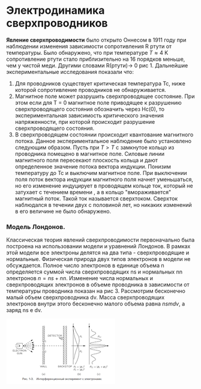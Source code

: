 # Электродинамика сверхпроводников
**Явление сверхпроводимости** было открыто Оннесом в 1911 году при наблюдении изменения зависимости сопротивления R ртути от температуры. Было обнаружено, что при температуре $T ≈ 4$ K сопротивление ртути стало приблизительно на 16 порядков меньше, чем у чистой меди. Другими словами R(ртути)→ 0 рис 1. Дальнейшие экспериментальные исследования показали что:
1) Для проводников существует критическая температура Tc, ниже которой сопротивление проводников не обнаруживается. 
2) Магнитное поле может разрушить сверхпроводящее состояние. При этом если для T = 0 магнитное поле приводящее к разрушению сверхпроводящего состояния обозначить через Hc(0), то экспериментальная зависимость критического значения напряженности, при которой происходит разрушение сверхпроводящего состояния.
3) В сверхпроводящем состоянии происходит квантование магнитного потока. Данное экспериментальное наблюдение было установлено следующим образом. Пусть при $T > T$ c замкнутое кольцо из проводника помещено в магнитное поле. Силовые линии магнитного поля пересекают плоскость кольца и дают определенное значение потока вектора индукции. Понизим температуру до Tc и выключим магнитное поле. При выключении поля поток вектора индукции магнитного поля начнет уменьшаться, но его изменение индуцирует в проводящем кольце ток, который не затухает с течением времени , а в кольцо "вмораживается" магнитный поток. Такой ток называется сверхтоком. Сверхток наблюдался в течении двух с половиной лет, но никаких изменений в его величине не было обнаружено.

### Модель Лондонов. 
Классическая теория явлений сверхпроводимости первоначально была построена на использовании модели и уравнений Лондонов. В рамках этой модели все электроны делятся на два типа - сверхпроводящие и нормальные. Физическая природа двух типов электронов в модели не обсуждается. Полное число электронов в единице объема n определяется суммой числа сверхпроводящих ns и нормальных nn электронов $n = ns + nn$. Изменение числа нормальных и сверхпроводящих электронов в объеме проводника в зависимости от температуры проводника показан на рис 3. Рассмотрим бесконечно малый объем сверхпроводника dv. Масса сверхпроводящих электронов внутри этого бесконечно малого объема равна $ns m dv$, а заряд ns e dv.

![](./images3/el5.png)
